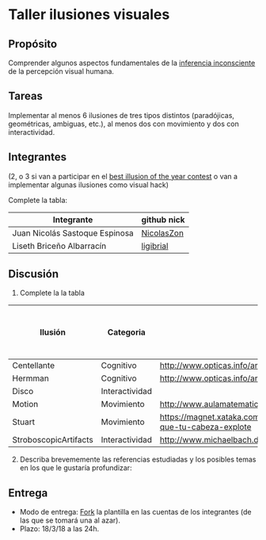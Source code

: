 # Taller ilusiones visuales

## Propósito

Comprender algunos aspectos fundamentales de la [inferencia inconsciente](https://github.com/VisualComputing/Cognitive) de la percepción visual humana.

## Tareas

Implementar al menos 6 ilusiones de tres tipos distintos (paradójicas, geométricas, ambiguas, etc.), al menos dos con movimiento y dos con interactividad.

## Integrantes
(2, o 3 si van a participar en el [best illusion of the year contest](illusionoftheyear.com) o van a implementar algunas ilusiones como visual hack)

Complete la tabla:

| Integrante | github nick |
|------------|-------------|
| Juan Nicolás Sastoque Espinosa | [NicolasZon](https://github.com/NicolasZon/) |
| Liseth Briceño Albarracín | [ligibrial](https://github.com/ligibrial/) | 

## Discusión

1. Complete la la tabla

| Ilusión | Categoria | Referencia | Tipo de interactividad (si aplica) | URL código base (si aplica) |
|---------|-----------|------------|------------------------------------|-----------------------------|
| Centellante | Cognitivo | http://www.opticas.info/articulos/ilusiones-opticas.php |               |
| Hermman | Cognitivo | http://www.opticas.info/articulos/ilusiones-opticas.php | |
| Disco | Interactividad |  | https://www.openprocessing.org/sketch/175509 | |
| Motion | Movimiento | http://www.aulamatematica.com/Efectos_opticos/movimiento/mov1.htm | https://www.openprocessing.org/sketch/488693
| Stuart | Movimiento | https://magnet.xataka.com/ciencia/13-ilusiones-visuales-que-haran-que-tu-cabeza-explote | | |
| StroboscopicArtifacts | Interactividad | http://www.michaelbach.de/ot/mot-strob/index.html | | |

2. Describa brevememente las referencias estudiadas y los posibles temas en los que le gustaría profundizar:

## Entrega

* Modo de entrega: [Fork](https://help.github.com/articles/fork-a-repo/) la plantilla en las cuentas de los integrantes (de las que se tomará una al azar).
* Plazo: 18/3/18 a las 24h.
